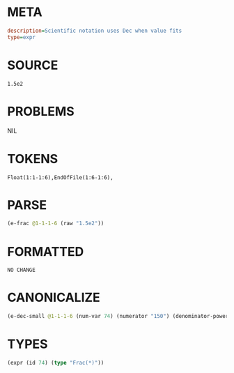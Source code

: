 # META
~~~ini
description=Scientific notation uses Dec when value fits
type=expr
~~~
# SOURCE
~~~roc
1.5e2
~~~
# PROBLEMS
NIL
# TOKENS
~~~zig
Float(1:1-1:6),EndOfFile(1:6-1:6),
~~~
# PARSE
~~~clojure
(e-frac @1-1-1-6 (raw "1.5e2"))
~~~
# FORMATTED
~~~roc
NO CHANGE
~~~
# CANONICALIZE
~~~clojure
(e-dec-small @1-1-1-6 (num-var 74) (numerator "150") (denominator-power-of-ten "0") (value "150") (id 74))
~~~
# TYPES
~~~clojure
(expr (id 74) (type "Frac(*)"))
~~~